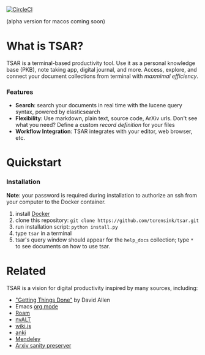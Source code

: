 
[![CircleCI](https://circleci.com/gh/tcrensink/tsar.svg?style=shield)](https://circleci.com/gh/circleci/circleci-docs)

(alpha version for macos coming soon)

# What is TSAR?
TSAR is a terminal-based productivity tool. Use it as a personal knowledge base (PKB), note taking app, digital journal, and more.  Access, explore, and connect your document collections from terminal with *maxmimal efficiency*.

### Features
- **Search**: search your documents in real time with the lucene query syntax, powered by elasticsearch
- **Flexibility**: Use markdown, plain text, source code, ArXiv urls. Don't see what you need? Define a custom *record definition* for your files
- **Workflow Integration**: TSAR integrates with your editor, web browser, etc.

# Quickstart

### Installation
**Note**: your password is required during installation to authorize an ssh from your computer to the Docker container.
1. install [Docker](https://www.docker.com/get-started)
2. clone this repository: `git clone https://github.com/tcrensink/tsar.git`
3. run installation script: `python install.py`
4. type `tsar` in a terminal
5. tsar's query window should appear for the `help_docs` collection; type `*` to see documents on how to use tsar.


# Related
TSAR is a vision for digital productivity inspired by many sources, including:

- ["Getting Things Done"](https://gettingthingsdone.com) by David Allen
- Emacs [org mode](https://orgmode.org)
- [Roam](https://roamresearch.com)
- [nvALT](https://nvultra.com)
- [wiki.js](https://wiki.js.org)
- [anki](https://www.google.com/search?client=safari&rls=en&q=anki&ie=UTF-8&oe=UTF-8)
- [Mendeley](https://www.mendeley.com/?interaction_required=true)
- [Arxiv sanity preserver](https://www.google.com/search?client=safari&rls=en&q=arxiv+sanity+preserver&ie=UTF-8&oe=UTF-8)
